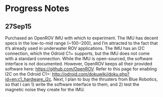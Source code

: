 # Progress Notes

## 27Sep15
Purchased an OpenROV IMU with which to experiment. The IMU has decent specs in the low-to-mid range (~$100-$200), and I’m attracted to the fact that it’s already used in underwater ROV applications. The IMU has an I2C connection, which the Odroid C1+ supports, but the IMU does not come with a standard connection. While the IMU is open-sourced, the software interface is not documented. However, OpenROV keeps all their provided software here: https://github.com/OpenROV. Refer to this page for enabling I2C on the Odroid C1+: http://odroid.com/dokuwiki/doku.php?id=en:c1_hardware_i2c. Next, I plan to buy the thrusters from Blue Robotics, so that I can 1) write the software interface to them, and 2) test the magnetic noise they create for the IMU.